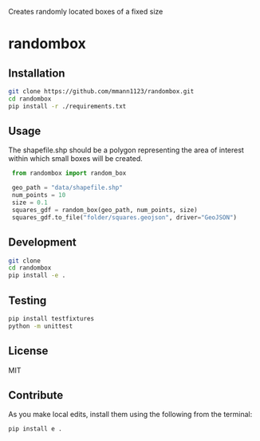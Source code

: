 Creates randomly located boxes of a fixed size

# randombox

## Installation

```bash
git clone https://github.com/mmann1123/randombox.git
cd randombox
pip install -r ./requirements.txt
```

## Usage

The shapefile.shp should be a polygon representing the area of interest within which small boxes will be created.

```python
 from randombox import random_box

 geo_path = "data/shapefile.shp"
 num_points = 10
 size = 0.1
 squares_gdf = random_box(geo_path, num_points, size)
 squares_gdf.to_file("folder/squares.geojson", driver="GeoJSON")
```

## Development

```bash
git clone
cd randombox
pip install -e .
```

## Testing

```bash
pip install testfixtures
python -m unittest
```

## License

 MIT

## Contribute

As you make local edits, install them using the following from the terminal:

``` bash
pip install e . 
```
